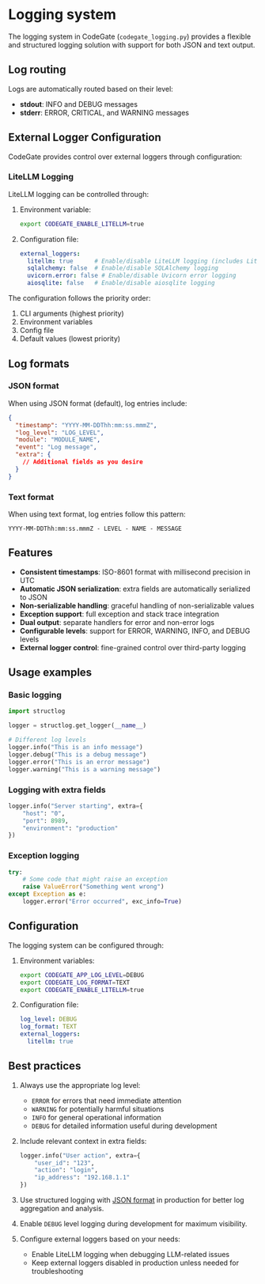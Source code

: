 # Logging system

The logging system in CodeGate (`codegate_logging.py`) provides a flexible and
structured logging solution with support for both JSON and text output.

## Log routing

Logs are automatically routed based on their level:

- **stdout**: INFO and DEBUG messages
- **stderr**: ERROR, CRITICAL, and WARNING messages

## External Logger Configuration

CodeGate provides control over external loggers through configuration:

### LiteLLM Logging

LiteLLM logging can be controlled through:

1. Environment variable:
   ```bash
   export CODEGATE_ENABLE_LITELLM=true
   ```

2. Configuration file:
   ```yaml
   external_loggers:
     litellm: true      # Enable/disable LiteLLM logging (includes LiteLLM Proxy, Router, and core)
     sqlalchemy: false  # Enable/disable SQLAlchemy logging
     uvicorn.error: false # Enable/disable Uvicorn error logging
     aiosqlite: false   # Enable/disable aiosqlite logging
   ```

The configuration follows the priority order:
1. CLI arguments (highest priority)
2. Environment variables
3. Config file
4. Default values (lowest priority)

## Log formats

### JSON format

When using JSON format (default), log entries include:

```json
{
  "timestamp": "YYYY-MM-DDThh:mm:ss.mmmZ",
  "log_level": "LOG_LEVEL",
  "module": "MODULE_NAME",
  "event": "Log message",
  "extra": {
    // Additional fields as you desire
  }
}
```

### Text format

When using text format, log entries follow this pattern:

```plain
YYYY-MM-DDThh:mm:ss.mmmZ - LEVEL - NAME - MESSAGE
```

## Features

- **Consistent timestamps**: ISO-8601 format with millisecond precision in UTC
- **Automatic JSON serialization**: extra fields are automatically serialized to
  JSON
- **Non-serializable handling**: graceful handling of non-serializable values
- **Exception support**: full exception and stack trace integration
- **Dual output**: separate handlers for error and non-error logs
- **Configurable levels**: support for ERROR, WARNING, INFO, and DEBUG levels
- **External logger control**: fine-grained control over third-party logging

## Usage examples

### Basic logging

```python
import structlog

logger = structlog.get_logger(__name__)

# Different log levels
logger.info("This is an info message")
logger.debug("This is a debug message")
logger.error("This is an error message")
logger.warning("This is a warning message")
```

### Logging with extra fields

```python
logger.info("Server starting", extra={
    "host": "0",
    "port": 8989,
    "environment": "production"
})
```

### Exception logging

```python
try:
    # Some code that might raise an exception
    raise ValueError("Something went wrong")
except Exception as e:
    logger.error("Error occurred", exc_info=True)
```

## Configuration

The logging system can be configured through:

1. Environment variables:

   ```bash
   export CODEGATE_APP_LOG_LEVEL=DEBUG
   export CODEGATE_LOG_FORMAT=TEXT
   export CODEGATE_ENABLE_LITELLM=true
   ```

2. Configuration file:

   ```yaml
   log_level: DEBUG
   log_format: TEXT
   external_loggers:
     litellm: true
   ```

## Best practices

1. Always use the appropriate log level:

   - `ERROR` for errors that need immediate attention
   - `WARNING` for potentially harmful situations
   - `INFO` for general operational information
   - `DEBUG` for detailed information useful during development

2. Include relevant context in extra fields:

   ```python
   logger.info("User action", extra={
       "user_id": "123",
       "action": "login",
       "ip_address": "192.168.1.1"
   })
   ```

3. Use structured logging with [JSON format](#json-format) in production for
   better log aggregation and analysis.

4. Enable `DEBUG` level logging during development for maximum visibility.

5. Configure external loggers based on your needs:
   - Enable LiteLLM logging when debugging LLM-related issues
   - Keep external loggers disabled in production unless needed for troubleshooting
